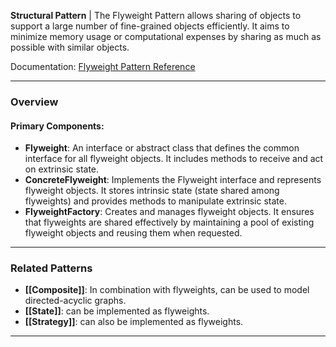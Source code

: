 **Structural Pattern** | The Flyweight Pattern allows sharing of objects to support a large number of fine-grained objects efficiently. It aims to minimize memory usage or computational expenses by sharing as much as possible with similar objects.

Documentation: [Flyweight Pattern Reference](https://refactoring.guru/design-patterns/flyweight)
___
### Overview
#### Primary Components:
- **Flyweight**: An interface or abstract class that defines the common interface for all flyweight objects. It includes methods to receive and act on extrinsic state.
- **ConcreteFlyweight**: Implements the Flyweight interface and represents flyweight objects. It stores intrinsic state (state shared among flyweights) and provides methods to manipulate extrinsic state.
- **FlyweightFactory**: Creates and manages flyweight objects. It ensures that flyweights are shared effectively by maintaining a pool of existing flyweight objects and reusing them when requested.

___
### Related Patterns
- **[[Composite]]**: In combination with flyweights, can be used to model directed-acyclic graphs. 
- **[[State]]**: can be implemented as flyweights. 
- **[[Strategy]]**: can also be implemented as flyweights.

___